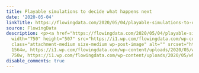 ```yaml
---
title: Playable simulations to decide what happens next
date: '2020-05-04'
linkTitle: https://flowingdata.com/2020/05/04/playable-simulations-to-decide-what-happens-next/
source: FlowingData
description: <p><a href="https://flowingdata.com/2020/05/04/playable-simulations-to-decide-what-happens-next/"><img
  width="750" height="507" src="https://i1.wp.com/flowingdata.com/wp-content/uploads/2020/05/what-happens-next.png?fit=750%2C507&amp;ssl=1"
  class="attachment-medium size-medium wp-post-image" alt="" srcset="https://i1.wp.com/flowingdata.com/wp-content/uploads/2020/05/what-happens-next.png?w=1564&amp;ssl=1
  1564w, https://i1.wp.com/flowingdata.com/wp-content/uploads/2020/05/what-happens-next.png?resize=750%2C507&amp;ssl=1
  750w, https://i1.wp.com/flowingdata.com/wp-content/uploads/2020/05/what-hap ...
disable_comments: true
---
```

<p><a href="https://flowingdata.com/2020/05/04/playable-simulations-to-decide-what-happens-next/"><img width="750" height="507" src="https://i1.wp.com/flowingdata.com/wp-content/uploads/2020/05/what-happens-next.png?fit=750%2C507&amp;ssl=1" class="attachment-medium size-medium wp-post-image" alt="" srcset="https://i1.wp.com/flowingdata.com/wp-content/uploads/2020/05/what-happens-next.png?w=1564&amp;ssl=1 1564w, https://i1.wp.com/flowingdata.com/wp-content/uploads/2020/05/what-happens-next.png?resize=750%2C507&amp;ssl=1 750w, https://i1.wp.com/flowingdata.com/wp-content/uploads/2020/05/what-hap ...